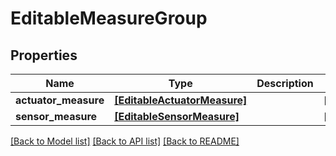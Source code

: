 # EditableMeasureGroup


## Properties
Name | Type | Description | Notes
------------ | ------------- | ------------- | -------------
**actuator_measure** | [**[EditableActuatorMeasure]**](EditableActuatorMeasure.md) |  | [optional] 
**sensor_measure** | [**[EditableSensorMeasure]**](EditableSensorMeasure.md) |  | [optional] 

[[Back to Model list]](../README.md#documentation-for-models) [[Back to API list]](../README.md#documentation-for-api-endpoints) [[Back to README]](../README.md)


